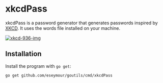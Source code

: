 # xkcdPass

xkcdPass is a password generator that generates passwords inspired by [XKCD].
It uses the words file installed on your machine.

[![xkcd-936-img]][xkcd-936]

## Installation

Install the program with `go get`:

```shell
go get github.com/eseymour/goutils/cmd/xkcdPass
```

[xkcd]: https://xkcd.com
[xkcd-936]: https://xkcd.com/936/
[xkcd-936-img]: https://imgs.xkcd.com/comics/password_strength.png
